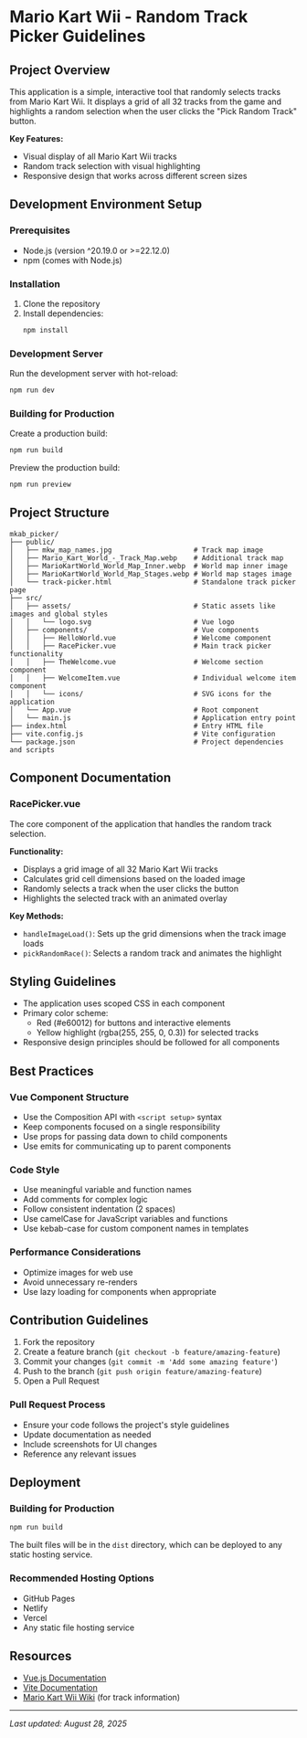 # Mario Kart Wii - Random Track Picker Guidelines

## Project Overview

This application is a simple, interactive tool that randomly selects tracks from Mario Kart Wii. It displays a grid of all 32 tracks from the game and highlights a random selection when the user clicks the "Pick Random Track" button.

**Key Features:**
- Visual display of all Mario Kart Wii tracks
- Random track selection with visual highlighting
- Responsive design that works across different screen sizes

## Development Environment Setup

### Prerequisites
- Node.js (version ^20.19.0 or >=22.12.0)
- npm (comes with Node.js)

### Installation
1. Clone the repository
2. Install dependencies:
   ```sh
   npm install
   ```

### Development Server
Run the development server with hot-reload:
```sh
npm run dev
```

### Building for Production
Create a production build:
```sh
npm run build
```

Preview the production build:
```sh
npm run preview
```

## Project Structure

```
mkab_picker/
├── public/
│   ├── mkw_map_names.jpg                    # Track map image
│   ├── Mario_Kart_World_-_Track_Map.webp    # Additional track map
│   ├── MarioKartWorld_World_Map_Inner.webp  # World map inner image
│   ├── MarioKartWorld_World_Map_Stages.webp # World map stages image
│   └── track-picker.html                    # Standalone track picker page
├── src/
│   ├── assets/                              # Static assets like images and global styles
│   │   └── logo.svg                         # Vue logo
│   ├── components/                          # Vue components
│   │   ├── HelloWorld.vue                   # Welcome component
│   │   ├── RacePicker.vue                   # Main track picker functionality
│   │   ├── TheWelcome.vue                   # Welcome section component
│   │   ├── WelcomeItem.vue                  # Individual welcome item component
│   │   └── icons/                           # SVG icons for the application
│   └── App.vue                              # Root component
│   └── main.js                              # Application entry point
├── index.html                               # Entry HTML file
├── vite.config.js                           # Vite configuration
└── package.json                             # Project dependencies and scripts
```

## Component Documentation

### RacePicker.vue
The core component of the application that handles the random track selection.

**Functionality:**
- Displays a grid image of all 32 Mario Kart Wii tracks
- Calculates grid cell dimensions based on the loaded image
- Randomly selects a track when the user clicks the button
- Highlights the selected track with an animated overlay

**Key Methods:**
- `handleImageLoad()`: Sets up the grid dimensions when the track image loads
- `pickRandomRace()`: Selects a random track and animates the highlight

## Styling Guidelines

- The application uses scoped CSS in each component
- Primary color scheme:
  - Red (#e60012) for buttons and interactive elements
  - Yellow highlight (rgba(255, 255, 0, 0.3)) for selected tracks
- Responsive design principles should be followed for all components

## Best Practices

### Vue Component Structure
- Use the Composition API with `<script setup>` syntax
- Keep components focused on a single responsibility
- Use props for passing data down to child components
- Use emits for communicating up to parent components

### Code Style
- Use meaningful variable and function names
- Add comments for complex logic
- Follow consistent indentation (2 spaces)
- Use camelCase for JavaScript variables and functions
- Use kebab-case for custom component names in templates

### Performance Considerations
- Optimize images for web use
- Avoid unnecessary re-renders
- Use lazy loading for components when appropriate

## Contribution Guidelines

1. Fork the repository
2. Create a feature branch (`git checkout -b feature/amazing-feature`)
3. Commit your changes (`git commit -m 'Add some amazing feature'`)
4. Push to the branch (`git push origin feature/amazing-feature`)
5. Open a Pull Request

### Pull Request Process
- Ensure your code follows the project's style guidelines
- Update documentation as needed
- Include screenshots for UI changes
- Reference any relevant issues

## Deployment

### Building for Production
```sh
npm run build
```

The built files will be in the `dist` directory, which can be deployed to any static hosting service.

### Recommended Hosting Options
- GitHub Pages
- Netlify
- Vercel
- Any static file hosting service

## Resources

- [Vue.js Documentation](https://vuejs.org/)
- [Vite Documentation](https://vitejs.dev/)
- [Mario Kart Wii Wiki](https://www.mariowiki.com/Mario_Kart_Wii) (for track information)

---

*Last updated: August 28, 2025*